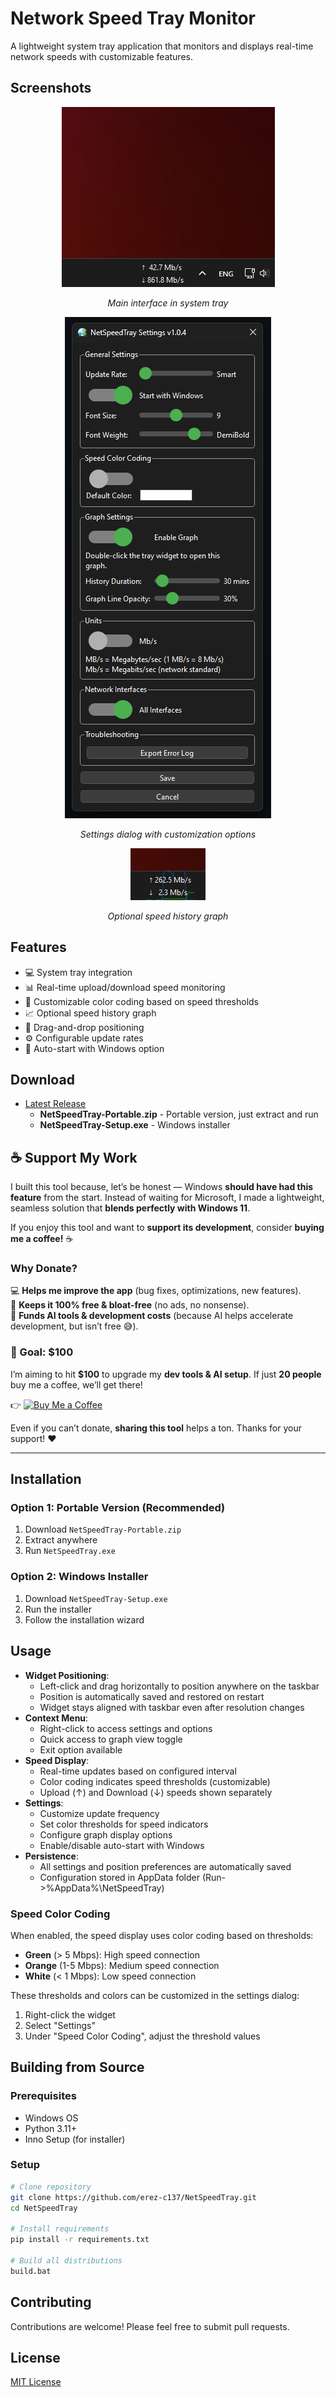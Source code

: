 # Network Speed Tray Monitor

A lightweight system tray application that monitors and displays real-time network speeds with customizable features.

## Screenshots

<div align="center">
  <img src="screenshots/main.png" alt="Main Interface"/><br/>
  <p><em>Main interface in system tray</em></p>
</div>

<div align="center">
  <img src="screenshots/settings_1.0.4.png" alt="Settings"/><br/>
  <p><em>Settings dialog with customization options</em></p>
</div>

<div align="center">
  <img src="screenshots/graph.png" alt="Graph View"/><br/>
  <p><em>Optional speed history graph</em></p>
</div>

## Features

- 💻 System tray integration
- 📊 Real-time upload/download speed monitoring
- 🎨 Customizable color coding based on speed thresholds
- 📈 Optional speed history graph
- 🚀 Drag-and-drop positioning
- ⚙️ Configurable update rates
- 🔄 Auto-start with Windows option

## Download

- [Latest Release](https://github.com/erez-c137/NetSpeedTray/releases/latest)
  - **NetSpeedTray-Portable.zip** - Portable version, just extract and run
  - **NetSpeedTray-Setup.exe** - Windows installer

## ☕ Support My Work

I built this tool because, let’s be honest — Windows **should have had this feature** from the start. Instead of waiting for Microsoft, I made a lightweight, seamless solution that **blends perfectly with Windows 11**.

If you enjoy this tool and want to **support its development**, consider **buying me a coffee!** ☕

### **Why Donate?**

💻 **Helps me improve the app** (bug fixes, optimizations, new features).  
🔧 **Keeps it 100% free & bloat-free** (no ads, no nonsense).  
🤖 **Funds AI tools & development costs** (because AI helps accelerate development, but isn’t free 😅).

### **🎯 Goal: $100**

I’m aiming to hit **$100** to upgrade my **dev tools & AI setup**. If just **20 people** buy me a coffee, we’ll get there!

👉 [![Buy Me a Coffee](https://img.shields.io/badge/Buy%20Me%20A%20Coffee-Support%20Me-yellow?style=flat&logo=buy-me-a-coffee)](https://buymeacoffee.com/erez.c137)

Even if you can’t donate, **sharing this tool** helps a ton. Thanks for your support! ❤️

---

## Installation

### Option 1: Portable Version (Recommended)

1. Download `NetSpeedTray-Portable.zip`
2. Extract anywhere
3. Run `NetSpeedTray.exe`

### Option 2: Windows Installer

1. Download `NetSpeedTray-Setup.exe`
2. Run the installer
3. Follow the installation wizard

## Usage

- **Widget Positioning**:
  - Left-click and drag horizontally to position anywhere on the taskbar
  - Position is automatically saved and restored on restart
  - Widget stays aligned with taskbar even after resolution changes
- **Context Menu**:
  - Right-click to access settings and options
  - Quick access to graph view toggle
  - Exit option available
- **Speed Display**:
  - Real-time updates based on configured interval
  - Color coding indicates speed thresholds (customizable)
  - Upload (↑) and Download (↓) speeds shown separately
- **Settings**:
  - Customize update frequency
  - Set color thresholds for speed indicators
  - Configure graph display options
  - Enable/disable auto-start with Windows
- **Persistence**:
  - All settings and position preferences are automatically saved
  - Configuration stored in AppData folder (Run->%AppData%\NetSpeedTray\)

### Speed Color Coding

When enabled, the speed display uses color coding based on thresholds:

- **Green** (> 5 Mbps): High speed connection
- **Orange** (1-5 Mbps): Medium speed connection
- **White** (< 1 Mbps): Low speed connection

These thresholds and colors can be customized in the settings dialog:

1. Right-click the widget
2. Select "Settings"
3. Under "Speed Color Coding", adjust the threshold values

## Building from Source

### Prerequisites

- Windows OS
- Python 3.11+
- Inno Setup (for installer)

### Setup

```bash
# Clone repository
git clone https://github.com/erez-c137/NetSpeedTray.git
cd NetSpeedTray

# Install requirements
pip install -r requirements.txt

# Build all distributions
build.bat
```

## Contributing

Contributions are welcome! Please feel free to submit pull requests.

## License

[MIT License](LICENSE)
